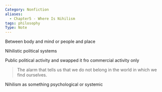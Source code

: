 ```yaml
---
Category: Nonfiction
aliases:
  - Chapter5 - Where Is Nihilism
tags: philosophy
Type: Note
---
```

Between body and mind or people and place

Nihilistic political systems

Public political activity and swapped it fro commercial activity only

> The alarm that tells us that we do not belong in the world in which we find ourselves. 

Nihilism as something psychological or systemic 







